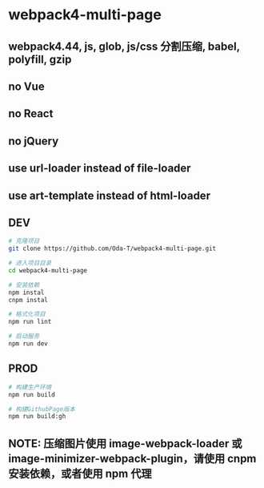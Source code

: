# webpack4-multi-page

## webpack4.44, js, glob, js/css 分割压缩, babel, polyfill, gzip

## no Vue

## no React

## no jQuery

## use url-loader instead of file-loader

## use art-template instead of html-loader

## DEV

```bash
# 克隆项目
git clone https://github.com/Oda-T/webpack4-multi-page.git

# 进入项目目录
cd webpack4-multi-page

# 安装依赖
npm instal
cnpm instal

# 格式化项目
npm run lint

# 启动服务
npm run dev
```

## PROD

```bash
# 构建生产环境
npm run build

# 构建GithubPage版本
npm run build:gh

```

## NOTE: 压缩图片使用 image-webpack-loader 或 image-minimizer-webpack-plugin，请使用 cnpm 安装依赖，或者使用 npm 代理
